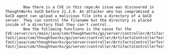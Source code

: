 
            Now there is a CVE in this repo:An issue was discovered in ThoughtWorks GoCD before 21.3.0. An attacker who has compromised a GoCD agent can upload a malicious file into a directory of a GoCD server. They can control the filename but the directory is placed inside of a directory that they can't control..
            Now the following functions is the cause for the CVE:server/src/main/java/com/thoughtworks/go/server/controller/ArtifactsController.java:ArtifactsController::consoleout();server/src/main/java/com/thoughtworks/go/server/controller/ArtifactsController.java:ArtifactsController::getArtifact();server/src/test-fast/java/com/thoughtworks/go/server/controller/ArtifactsControllerTest.java:ArtifactsControllerTest::shouldFailToGetArtifactWhenStageCounterIsNotAPositiveInteger();server/src/test-fast/java/com/thoughtworks/go/server/controller/ArtifactsControllerTest.java:ArtifactsControllerTest::shouldFailToGetConsoleOutWhenStageCounterIsNotAPositiveInteger();server/src/test-fast/java/com/thoughtworks/go/server/controller/ArtifactsControllerTest.java:ArtifactsControllerTest::shouldFailToPostAndPutWhenStageCounterIsNotAPositiveInteger();server/src/main/java/com/thoughtworks/go/server/controller/ArtifactsController.java:ArtifactsController::isValidStageCounter();server/src/main/java/com/thoughtworks/go/server/controller/ArtifactsController.java:ArtifactsController::postArtifact();server/src/main/java/com/thoughtworks/go/server/controller/ArtifactsController.java:ArtifactsController::putArtifact();
            